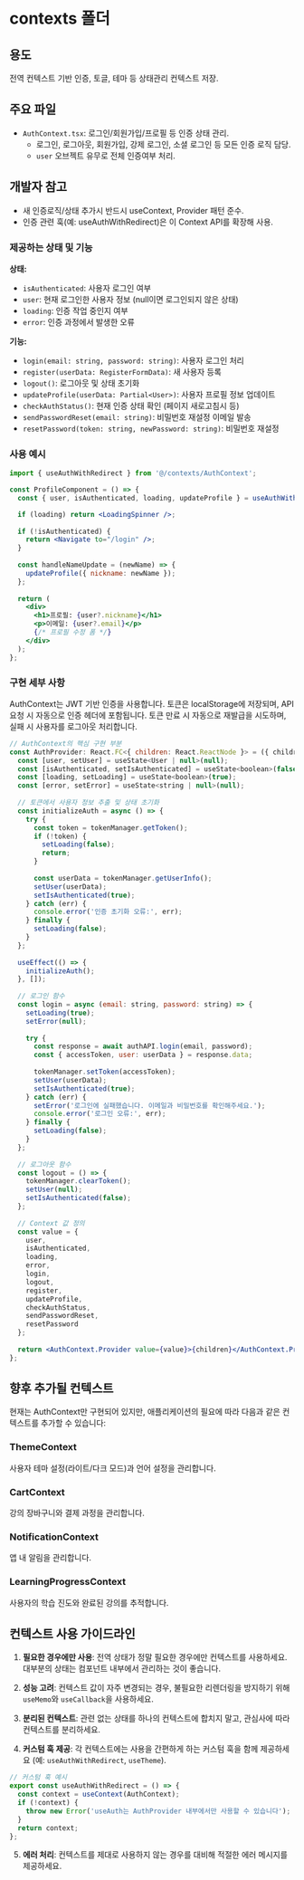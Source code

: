 
# contexts 폴더

## 용도
전역 컨텍스트 기반 인증, 토글, 테마 등 상태관리 컨텍스트 저장.

## 주요 파일
- `AuthContext.tsx`: 로그인/회원가입/프로필 등 인증 상태 관리. 
  - 로그인, 로그아웃, 회원가입, 강제 로그인, 소셜 로그인 등 모든 인증 로직 담당.
  - `user` 오브젝트 유무로 전체 인증여부 처리.

## 개발자 참고
- 새 인증로직/상태 추가시 반드시 useContext, Provider 패턴 준수.
- 인증 관련 훅(예: useAuthWithRedirect)은 이 Context API를 확장해 사용.

### 제공하는 상태 및 기능

**상태:**
- `isAuthenticated`: 사용자 로그인 여부
- `user`: 현재 로그인한 사용자 정보 (null이면 로그인되지 않은 상태)
- `loading`: 인증 작업 중인지 여부
- `error`: 인증 과정에서 발생한 오류

**기능:**
- `login(email: string, password: string)`: 사용자 로그인 처리
- `register(userData: RegisterFormData)`: 새 사용자 등록
- `logout()`: 로그아웃 및 상태 초기화
- `updateProfile(userData: Partial<User>)`: 사용자 프로필 정보 업데이트
- `checkAuthStatus()`: 현재 인증 상태 확인 (페이지 새로고침시 등)
- `sendPasswordReset(email: string)`: 비밀번호 재설정 이메일 발송
- `resetPassword(token: string, newPassword: string)`: 비밀번호 재설정

### 사용 예시

```jsx
import { useAuthWithRedirect } from '@/contexts/AuthContext';

const ProfileComponent = () => {
  const { user, isAuthenticated, loading, updateProfile } = useAuthWithRedirect();

  if (loading) return <LoadingSpinner />;
  
  if (!isAuthenticated) {
    return <Navigate to="/login" />;
  }
  
  const handleNameUpdate = (newName) => {
    updateProfile({ nickname: newName });
  };
  
  return (
    <div>
      <h1>프로필: {user?.nickname}</h1>
      <p>이메일: {user?.email}</p>
      {/* 프로필 수정 폼 */}
    </div>
  );
};
```

### 구현 세부 사항

AuthContext는 JWT 기반 인증을 사용합니다. 토큰은 localStorage에 저장되며, API 요청 시 자동으로 인증 헤더에 포함됩니다. 토큰 만료 시 자동으로 재발급을 시도하며, 실패 시 사용자를 로그아웃 처리합니다.

```jsx
// AuthContext의 핵심 구현 부분
const AuthProvider: React.FC<{ children: React.ReactNode }> = ({ children }) => {
  const [user, setUser] = useState<User | null>(null);
  const [isAuthenticated, setIsAuthenticated] = useState<boolean>(false);
  const [loading, setLoading] = useState<boolean>(true);
  const [error, setError] = useState<string | null>(null);
  
  // 토큰에서 사용자 정보 추출 및 상태 초기화
  const initializeAuth = async () => {
    try {
      const token = tokenManager.getToken();
      if (!token) {
        setLoading(false);
        return;
      }
      
      const userData = tokenManager.getUserInfo();
      setUser(userData);
      setIsAuthenticated(true);
    } catch (err) {
      console.error('인증 초기화 오류:', err);
    } finally {
      setLoading(false);
    }
  };
  
  useEffect(() => {
    initializeAuth();
  }, []);
  
  // 로그인 함수
  const login = async (email: string, password: string) => {
    setLoading(true);
    setError(null);
    
    try {
      const response = await authAPI.login(email, password);
      const { accessToken, user: userData } = response.data;
      
      tokenManager.setToken(accessToken);
      setUser(userData);
      setIsAuthenticated(true);
    } catch (err) {
      setError('로그인에 실패했습니다. 이메일과 비밀번호를 확인해주세요.');
      console.error('로그인 오류:', err);
    } finally {
      setLoading(false);
    }
  };
  
  // 로그아웃 함수
  const logout = () => {
    tokenManager.clearToken();
    setUser(null);
    setIsAuthenticated(false);
  };
  
  // Context 값 정의
  const value = {
    user,
    isAuthenticated,
    loading,
    error,
    login,
    logout,
    register,
    updateProfile,
    checkAuthStatus,
    sendPasswordReset,
    resetPassword
  };
  
  return <AuthContext.Provider value={value}>{children}</AuthContext.Provider>;
};
```

## 향후 추가될 컨텍스트

현재는 AuthContext만 구현되어 있지만, 애플리케이션의 필요에 따라 다음과 같은 컨텍스트를 추가할 수 있습니다:

### ThemeContext
사용자 테마 설정(라이트/다크 모드)과 언어 설정을 관리합니다.

### CartContext
강의 장바구니와 결제 과정을 관리합니다.

### NotificationContext
앱 내 알림을 관리합니다.

### LearningProgressContext
사용자의 학습 진도와 완료된 강의를 추적합니다.

## 컨텍스트 사용 가이드라인

1. **필요한 경우에만 사용**: 전역 상태가 정말 필요한 경우에만 컨텍스트를 사용하세요. 대부분의 상태는 컴포넌트 내부에서 관리하는 것이 좋습니다.

2. **성능 고려**: 컨텍스트 값이 자주 변경되는 경우, 불필요한 리렌더링을 방지하기 위해 `useMemo`와 `useCallback`을 사용하세요.

3. **분리된 컨텍스트**: 관련 없는 상태를 하나의 컨텍스트에 합치지 말고, 관심사에 따라 컨텍스트를 분리하세요.

4. **커스텀 훅 제공**: 각 컨텍스트에는 사용을 간편하게 하는 커스텀 훅을 함께 제공하세요 (예: `useAuthWithRedirect`, `useTheme`).

```jsx
// 커스텀 훅 예시
export const useAuthWithRedirect = () => {
  const context = useContext(AuthContext);
  if (!context) {
    throw new Error('useAuth는 AuthProvider 내부에서만 사용할 수 있습니다');
  }
  return context;
};
```

5. **에러 처리**: 컨텍스트를 제대로 사용하지 않는 경우를 대비해 적절한 에러 메시지를 제공하세요.
